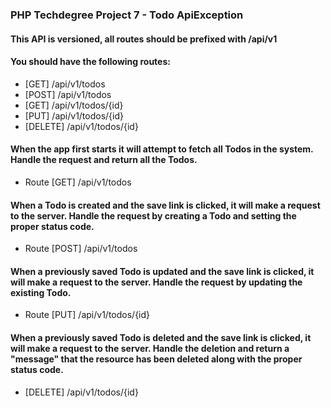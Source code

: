 ### PHP Techdegree Project 7 - Todo ApiException

#### This API is versioned, all routes should be prefixed with **/api/v1**

#### You should have the following routes:
* [GET] /api/v1/todos
* [POST] /api/v1/todos
* [GET] /api/v1/todos/{id}
* [PUT] /api/v1/todos/{id}
* [DELETE] /api/v1/todos/{id}

#### When the app first starts it will attempt to fetch all Todos in the system.  Handle the request and return all the Todos.
* Route [GET] /api/v1/todos

#### When a Todo is **created** and the save link is clicked, it will make a request to the server.  Handle the request by creating a Todo and setting the proper status code.
* Route [POST] /api/v1/todos

#### When a previously saved Todo is **updated** and the save link is clicked, it will make a request to the server. Handle the request by updating the existing Todo.
* Route [PUT] /api/v1/todos/{id}

#### When a previously saved Todo is **deleted** and the save link is clicked, it will make a request to the server.  Handle the deletion and return a "message" that the resource has been deleted along with the proper status code.
* [DELETE] /api/v1/todos/{id}
